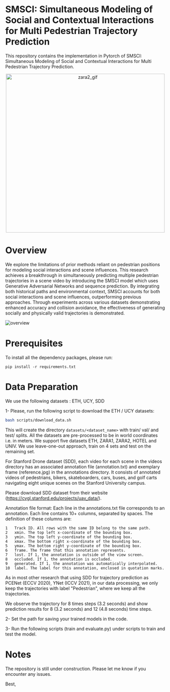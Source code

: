 # SMSCI: Simultaneous Modeling of Social and Contextual Interactions for Multi Pedestrian Trajectory Prediction

This repository contains the implementation in Pytorch of SMSCI: Simultaneous Modeling of Social and Contextual Interactions for Multi Pedestrian Trajectory Prediction.

<div align="center">
  <img src="https://github.com/anonyme-anonymee/SMSCI/assets/159822306/5836d42a-3ae2-4e8d-a583-58d5c9ac9eee" alt="zara2_gif" width="500">
</div>


# Overview

We explore the limitations of prior methods reliant on pedestrian positions for modeling social interactions and scene influences. 
This research achieves a breakthrough in simultaneously predicting multiple pedestrian trajectories in a scene video by introducing the SMSCI model which uses Generative Adversarial Networks and sequence prediction. 
By integrating both historical paths and environmental context, SMSCI accounts for both social interactions and scene influences, outperforming previous approaches. 
Through experiments across various datasets demonstrating enhanced accuracy and collision avoidance, the effectiveness of generating socially and physically valid trajectories is demonstrated. 

![overview](https://github.com/anonyme-anonymee/SMSCI/assets/159822306/cc0361b7-2e20-4060-a6c5-b7027c948813)

# Prerequisites

To install all the dependency packages, please run:

```
pip install -r requirements.txt
```

# Data Preparation

We use the following datasets : ETH, UCY, SDD

1- Please, run the following script to download the ETH / UCY datasets:

```bash
bash scripts/download_data.sh
```

This will create the directory `datasets/<dataset_name>` with train/ val/ and test/ splits. All the datasets are pre-processed to be in world coordinates i.e. in meters. We support five datasets ETH, ZARA1, ZARA2, HOTEL and UNIV. 
We use leave-one-out approach, train on 4 sets and test on the remaining set. 

For Stanford Drone dataset (SDD), each video for each scene in the videos directory has an associated annotation file (annotation.txt) and exemplary frame (reference.jpg) in the annotations directory. It consists of annotated videos of pedestrians, bikers, skateboarders, cars, buses, and golf carts navigating eight unique scenes on the Stanford University campus.

Please download SDD dataset from their website (https://cvgl.stanford.edu/projects/uav_data/).

Annotation file format:
Each line in the annotations.txt file corresponds to an annotation. Each line contains 10+ columns, separated by spaces. The definition of these columns are:

    1   Track ID. All rows with the same ID belong to the same path.
    2   xmin. The top left x-coordinate of the bounding box.
    3   ymin. The top left y-coordinate of the bounding box.
    4   xmax. The bottom right x-coordinate of the bounding box.
    5   ymax. The bottom right y-coordinate of the bounding box.
    6   frame. The frame that this annotation represents.
    7   lost. If 1, the annotation is outside of the view screen.
    8   occluded. If 1, the annotation is occluded.
    9   generated. If 1, the annotation was automatically interpolated.
    10  label. The label for this annotation, enclosed in quotation marks.

As in most other research that using SDD for trajectory prediction as PCENet (ECCV 2020), YNet (ICCV 2021), in our data processing, we only keep the trajectories with label "Pedestrian", where we keep all the trajectories.

We observe the trajectory for 8 times steps (3.2 seconds) and show prediction results for 8 (3.2 seconds) and 12 (4.8 seconds) time steps.

2- Set the path for saving your trained models in the code.

3- Run the following scripts (train and evaluate.py) under scripts to train and test the model.

# Notes
The repository is still under construction. Please let me know if you encounter any issues.

Best, 
